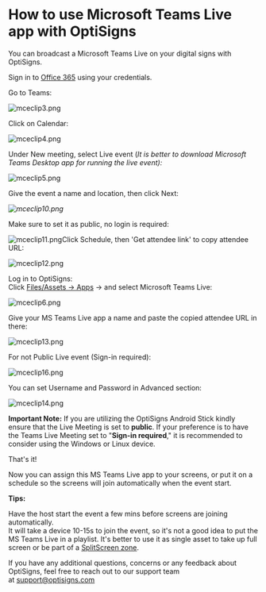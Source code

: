 # How to use Microsoft Teams Live app with OptiSigns

You can broadcast a Microsoft Teams Live on your digital signs with OptiSigns.

Sign in to [Office 365](https://www.office.com/) using your credentials.

Go to Teams:

![mceclip3.png](https://support.optisigns.com/hc/article_attachments/4411529735443)

Click on Calendar:

![mceclip4.png](https://support.optisigns.com/hc/article_attachments/4411539049107)

Under New meeting, select Live event (*It is better to download Microsoft Teams Desktop app for running the live event):*

![mceclip5.png](https://support.optisigns.com/hc/article_attachments/4411539067667)

Give the event a name and location, then click Next:

*![mceclip10.png](https://support.optisigns.com/hc/article_attachments/4411539271187)*

Make sure to set it as public, no login is required:

![mceclip11.png](https://support.optisigns.com/hc/article_attachments/4411539357971)Click Schedule, then 'Get attendee link' to copy attendee URL:

![mceclip12.png](https://support.optisigns.com/hc/article_attachments/4411539406483)

Log in to OptiSigns:  
Click [Files/Assets -> Apps](https://app.optisigns.com/app/assetManagement) -> and select Microsoft Teams Live:

![mceclip6.png](https://support.optisigns.com/hc/article_attachments/4411539156371)

Give your MS Teams Live app a name and paste the copied attendee URL in there:

![mceclip13.png](https://support.optisigns.com/hc/article_attachments/4411539484051)

For not Public Live event (Sign-in required):

![mceclip16.png](https://support.optisigns.com/hc/article_attachments/4411521581715)

You can set Username and Password in Advanced section:

![mceclip14.png](https://support.optisigns.com/hc/article_attachments/4411521456787)

**Important Note:** If you are utilizing the OptiSigns Android Stick kindly ensure that the Live Meeting is set to **public**. If your preference is to have the Teams Live Meeting set to "**Sign-in required**," it is recommended to consider using the Windows or Linux device.

That's it!

Now you can assign this MS Teams Live app to your screens, or put it on a schedule so the screens will join automatically when the event start.

**Tips:**

Have the host start the event a few mins before screens are joining automatically.  
It will take a device 10-15s to join the event, so it's not a good idea to put the MS Teams Live in a playlist. It's better to use it as single asset to take up full screen or be part of a [SplitScreen zone](https://support.optisigns.com/hc/en-us/articles/360026559573).

If you have any additional questions, concerns or any feedback about OptiSigns, feel free to reach out to our support team at [support@optisigns.com](mailto:support@optisigns.com)